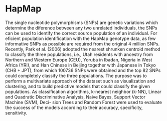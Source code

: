 # HapMap

The single nucleotide polymorphisms (SNPs) are genetic variations which determine the diference between any two unrelated individuals, the SNPs can be used to identify the correct source population of an individual. For eficient population identification with the HapMap genotype data, as few informative SNPs as possible are required from
the original 4 million SNPs. Recently, Park et al. (2006) adopted the nearest shrunken
centroid method to classify the three populations, i.e., Utah residents with ancestry from
Northern and Western Europe (CEU), Yoruba in Ibadan, Nigeria in West Africa (YRI),
and Han Chinese in Beijing together with Japanese in Tokyo (CHB + JPT), from which
100736 SNPs were obtained and the top 82 SNPs could completely classify the three
populations.
The purpose was to perform a multivariate approach of the dataset such
as visualization and clustering, and to build predictive models that could classify the
given populations. As classification algorithms, k-nearest neighbor (k-NN), Linear and
Quadratic Discriminative Analysis, Naive Bayes, Support Vector Machine (SVM), Deci-
sion Trees and Random Forest were used to evaluate the success of the models according
to their accuracy, specificity, sensitivity.
